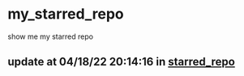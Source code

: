 # my_starred_repo
show me my starred repo

update at 04/18/22 20:14:16 in [starred_repo](./index.html)
---


